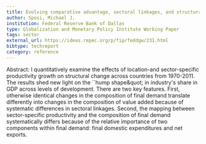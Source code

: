 ```yaml
---
title: Evolving comparative advantage, sectoral linkages, and structural change
author: Sposi, Michael J.
institution: Federal Reserve Bank of Dallas
type: Globalization and Monetary Policy Institute Working Paper
tags: sector
external_url: https://ideas.repec.org/p/fip/feddgw/231.html
bibtype: techreport
category: reference
---
```

Abstract: I quantitatively examine the effects of location-and sector-specific productivity growth on structural change across countries from 1970-2011. The results shed new light on the ``hump shape\&quot; in industry's share in GDP across levels of development. There are two key features. First, otherwise identical changes in the composition of final demand translate differently into changes in the composition of value added because of systematic differences in sectoral linkages. Second, the mapping between sector-specific productivity and the composition of final demand systematically differs because of the relative importance of two components within final demand: final domestic expenditures and net exports.
